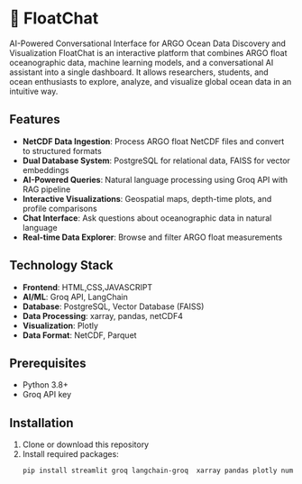 
# 🌊 FloatChat
AI-Powered Conversational Interface for ARGO Ocean Data Discovery and Visualization
FloatChat is an interactive platform that combines ARGO float oceanographic data, machine learning models, and a conversational AI assistant into a single dashboard. It allows researchers, students, and ocean enthusiasts to explore, analyze, and visualize global ocean data in an intuitive way.

## Features

- **NetCDF Data Ingestion**: Process ARGO float NetCDF files and convert to structured formats
- **Dual Database System**: PostgreSQL for relational data, FAISS for vector embeddings
- **AI-Powered Queries**: Natural language processing using Groq API with RAG pipeline
- **Interactive Visualizations**: Geospatial maps, depth-time plots, and profile comparisons
- **Chat Interface**: Ask questions about oceanographic data in natural language
- **Real-time Data Explorer**: Browse and filter ARGO float measurements

## Technology Stack

- **Frontend**: HTML,CSS,JAVASCRIPT
- **AI/ML**: Groq API, LangChain
- **Database**: PostgreSQL, Vector Database (FAISS)
- **Data Processing**: xarray, pandas, netCDF4
- **Visualization**: Plotly
- **Data Format**: NetCDF, Parquet

## Prerequisites

- Python 3.8+
- Groq API key

## Installation

1. Clone or download this repository
2. Install required packages:
   ```bash
   pip install streamlit groq langchain-groq  xarray pandas plotly numpy chromadb netcdf4
   ```



